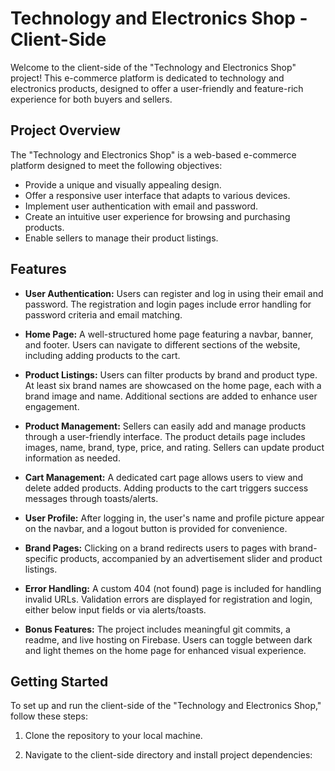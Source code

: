 # Technology and Electronics Shop - Client-Side

Welcome to the client-side of the "Technology and Electronics Shop" project! This e-commerce platform is dedicated to technology and electronics products, designed to offer a user-friendly and feature-rich experience for both buyers and sellers.

## Project Overview

The "Technology and Electronics Shop" is a web-based e-commerce platform designed to meet the following objectives:

- Provide a unique and visually appealing design.
- Offer a responsive user interface that adapts to various devices.
- Implement user authentication with email and password.
- Create an intuitive user experience for browsing and purchasing products.
- Enable sellers to manage their product listings.

## Features

- **User Authentication:** Users can register and log in using their email and password. The registration and login pages include error handling for password criteria and email matching.

- **Home Page:** A well-structured home page featuring a navbar, banner, and footer. Users can navigate to different sections of the website, including adding products to the cart.

- **Product Listings:** Users can filter products by brand and product type. At least six brand names are showcased on the home page, each with a brand image and name. Additional sections are added to enhance user engagement.

- **Product Management:** Sellers can easily add and manage products through a user-friendly interface. The product details page includes images, name, brand, type, price, and rating. Sellers can update product information as needed.

- **Cart Management:** A dedicated cart page allows users to view and delete added products. Adding products to the cart triggers success messages through toasts/alerts.

- **User Profile:** After logging in, the user's name and profile picture appear on the navbar, and a logout button is provided for convenience.

- **Brand Pages:** Clicking on a brand redirects users to pages with brand-specific products, accompanied by an advertisement slider and product listings.

- **Error Handling:** A custom 404 (not found) page is included for handling invalid URLs. Validation errors are displayed for registration and login, either below input fields or via alerts/toasts.

- **Bonus Features:** The project includes meaningful git commits, a readme, and live hosting on Firebase. Users can toggle between dark and light themes on the home page for enhanced visual experience.

## Getting Started

To set up and run the client-side of the "Technology and Electronics Shop," follow these steps:

1. Clone the repository to your local machine.

2. Navigate to the client-side directory and install project dependencies:
